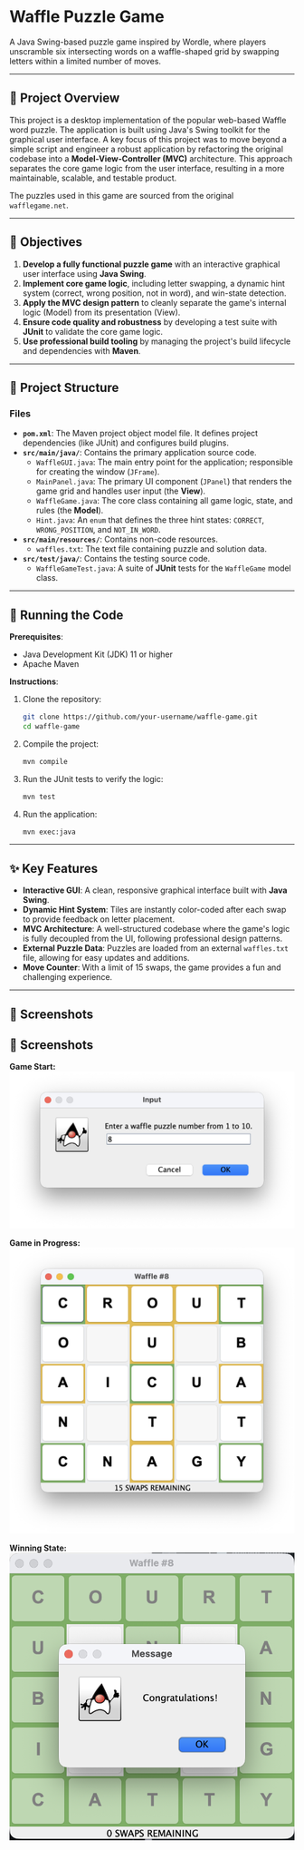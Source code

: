 # Waffle Puzzle Game

A Java Swing-based puzzle game inspired by Wordle, where players unscramble six intersecting words on a waffle-shaped grid by swapping letters within a limited number of moves.

---

## 📑 Project Overview

This project is a desktop implementation of the popular web-based Waffle word puzzle. The application is built using Java's Swing toolkit for the graphical user interface. A key focus of this project was to move beyond a simple script and engineer a robust application by refactoring the original codebase into a **Model-View-Controller (MVC)** architecture. This approach separates the core game logic from the user interface, resulting in a more maintainable, scalable, and testable product.

The puzzles used in this game are sourced from the original `wafflegame.net`.

---

## 🎯 Objectives

1.  **Develop a fully functional puzzle game** with an interactive graphical user interface using **Java Swing**.
2.  **Implement core game logic**, including letter swapping, a dynamic hint system (correct, wrong position, not in word), and win-state detection.
3.  **Apply the MVC design pattern** to cleanly separate the game's internal logic (Model) from its presentation (View).
4.  **Ensure code quality and robustness** by developing a test suite with **JUnit** to validate the core game logic.
5.  **Use professional build tooling** by managing the project's build lifecycle and dependencies with **Maven**.

---

## 📁 Project Structure

### Files

- **`pom.xml`**: The Maven project object model file. It defines project dependencies (like JUnit) and configures build plugins.
- **`src/main/java/`**: Contains the primary application source code.
  - `WaffleGUI.java`: The main entry point for the application; responsible for creating the window (`JFrame`).
  - `MainPanel.java`: The primary UI component (`JPanel`) that renders the game grid and handles user input (the **View**).
  - `WaffleGame.java`: The core class containing all game logic, state, and rules (the **Model**).
  - `Hint.java`: An `enum` that defines the three hint states: `CORRECT`, `WRONG_POSITION`, and `NOT_IN_WORD`.
- **`src/main/resources/`**: Contains non-code resources.
  - `waffles.txt`: The text file containing puzzle and solution data.
- **`src/test/java/`**: Contains the testing source code.
  - `WaffleGameTest.java`: A suite of **JUnit** tests for the `WaffleGame` model class.

---

## 🚀 Running the Code

**Prerequisites**:

- Java Development Kit (JDK) 11 or higher
- Apache Maven

**Instructions**:

1.  Clone the repository:
    ```bash
    git clone https://github.com/your-username/waffle-game.git
    cd waffle-game
    ```
2.  Compile the project:
    ```bash
    mvn compile
    ```
3.  Run the JUnit tests to verify the logic:
    ```bash
    mvn test
    ```
4.  Run the application:
    ```bash
    mvn exec:java
    ```

---

## ✨ Key Features

- **Interactive GUI**: A clean, responsive graphical interface built with **Java Swing**.
- **Dynamic Hint System**: Tiles are instantly color-coded after each swap to provide feedback on letter placement.
- **MVC Architecture**: A well-structured codebase where the game's logic is fully decoupled from the UI, following professional design patterns.
- **External Puzzle Data**: Puzzles are loaded from an external `waffles.txt` file, allowing for easy updates and additions.
- **Move Counter**: With a limit of 15 swaps, the game provides a fun and challenging experience.

---

## 📸 Screenshots

## 📸 Screenshots

**Game Start:**
![A screenshot of the selecting of the Waffle game board.](./screenshots/select.png)

**Game in Progress:**
![A screenshot of the main Waffle game board with letters in various colored tiles.](./screenshots/game.png)

**Winning State:**
![A screenshot showing the 'Congratulations!' pop-up after successfully solving the puzzle.](./screenshots/win.png)
